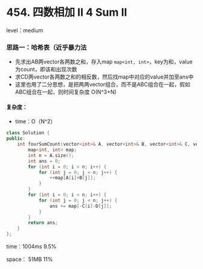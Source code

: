 # 454.  四数相加 II 4 Sum II

level：medium



### 思路一：哈希表（近乎暴力法

- 先求出AB两vector各两数之和，存入map `map<int, int>`，key为和，value为count，即该和出现次数
- 求CD两vector各两数之和的相反数，然后找map中对应的value并加至ans中
- 这里也用了二分思想，是把两两vector组合，而不是ABC组合在一起，假如ABC组合在一起，则时间复杂度 O(N^3+N)

#### 复杂度：

- time：O（N^2）

```cpp
class Solution {
public:
    int fourSumCount(vector<int>& A, vector<int>& B, vector<int>& C, vector<int>& D) {
        map<int, int> map;
        int n = A.size();
        int ans = 0;
        for (int i = 0; i < n; i++) {
            for (int j = 0; j < n; j++) {
                ++map[A[i]+B[j]];
            }
        }
        for (int i = 0; i < n; i++) {
            for (int j = 0; j < n; j++) {
                ans += map[-C[i]-D[j]];
            }
        }
        return ans;
    }
};
```

time：1004ms 9.5%

space： 51MB 11%